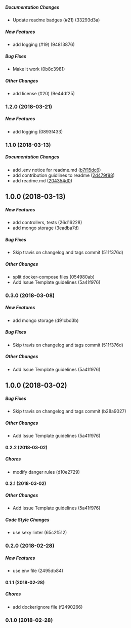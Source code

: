 ##### Documentation Changes

*  Update readme badges (#21) (33293d3a)

##### New Features

*  add logging (#19) (94813876)

##### Bug Fixes

* Make it work (0b8c3981)

##### Other Changes

*  add license (#20) (9e44df25)

### 1.2.0 (2018-03-21)

##### New Features

*  add logging (0893f433)

### 1.1.0 (2018-03-13)

##### Documentation Changes

*  add .env notice for readme.md ([b7f15dc6](https://github.com/oleg-koval/ya-skeleton/commit/b7f15dc6455b097c3325f57bd3e53d7962bd2f31))
*  add contribution guidlines to readme ([2d479f88](https://github.com/oleg-koval/ya-skeleton/commit/2d479f88c916364e38d36cf3690e9c489e93f553))
*  add readme.md ([204354d0](https://github.com/oleg-koval/ya-skeleton/commit/204354d071df347cf79e0b52d777f48ebb723280))

## 1.0.0 (2018-03-13)

##### New Features

*  add controllers, tests (26d16228)
*  add mongo storage (3eadba7d)

##### Bug Fixes

*  Skip travis on changelog and tags commit (511f376d)

##### Other Changes

*  split docker-compose files (054980ab)
*  Add Issue Template guidelines (5a41f976)

### 0.3.0 (2018-03-08)

##### New Features

*  add mongo storage (d91cbd3b)

##### Bug Fixes

*  Skip travis on changelog and tags commit (511f376d)

##### Other Changes

*  Add Issue Template guidelines (5a41f976)

## 1.0.0 (2018-03-02)

##### Bug Fixes

*  Skip travis on changelog and tags commit (b28a9027)

##### Other Changes

*  Add Issue Template guidelines (5a41f976)

#### 0.2.2 (2018-03-02)

##### Chores

*  modify danger rules (d10e2729)

#### 0.2.1 (2018-03-02)

##### Other Changes

*  Add Issue Template guidelines (5a41f976)

##### Code Style Changes

*  use sexy linter (65c2f512)

### 0.2.0 (2018-02-28)

##### New Features

*  use env file (2495db84)

#### 0.1.1 (2018-02-28)

##### Chores

*  add dockerignore file (f2490266)

### 0.1.0 (2018-02-28)

